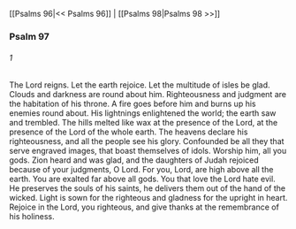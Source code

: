 [[Psalms 96|<< Psalms 96]]  |  [[Psalms 98|Psalms 98 >>]]

### Psalm 97
###### 1
The Lord reigns. Let the earth rejoice. Let the multitude of isles be glad. Clouds and darkness are round about him. Righteousness and judgment are the habitation of his throne. A fire goes before him and burns up his enemies round about. His lightnings enlightened the world; the earth saw and trembled. The hills melted like wax at the presence of the Lord, at the presence of the Lord of the whole earth. The heavens declare his righteousness, and all the people see his glory. Confounded be all they that serve engraved images, that boast themselves of idols. Worship him, all you gods. Zion heard and was glad, and the daughters of Judah rejoiced because of your judgments, O Lord. For you, Lord, are high above all the earth. You are exalted far above all gods. You that love the Lord hate evil. He preserves the souls of his saints, he delivers them out of the hand of the wicked. Light is sown for the righteous and gladness for the upright in heart. Rejoice in the Lord, you righteous, and give thanks at the remembrance of his holiness.